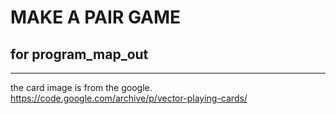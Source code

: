 # MAKE A PAIR GAME
## for program_map_out

----

the card image is from the google.
https://code.google.com/archive/p/vector-playing-cards/
